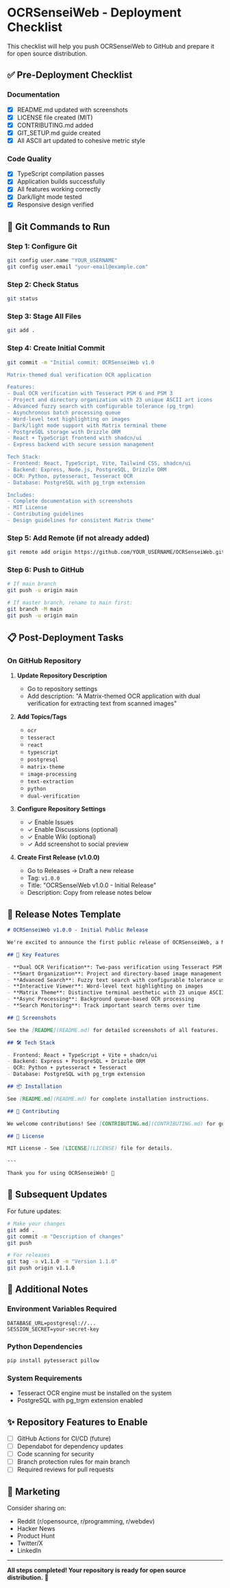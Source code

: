 # OCRSenseiWeb - Deployment Checklist

This checklist will help you push OCRSenseiWeb to GitHub and prepare it for open source distribution.

## ✅ Pre-Deployment Checklist

### Documentation
- [x] README.md updated with screenshots
- [x] LICENSE file created (MIT)
- [x] CONTRIBUTING.md added
- [x] GIT_SETUP.md guide created
- [x] All ASCII art updated to cohesive metric style

### Code Quality
- [x] TypeScript compilation passes
- [x] Application builds successfully
- [x] All features working correctly
- [x] Dark/light mode tested
- [x] Responsive design verified

## 🚀 Git Commands to Run

### Step 1: Configure Git
```bash
git config user.name "YOUR_USERNAME"
git config user.email "your-email@example.com"
```

### Step 2: Check Status
```bash
git status
```

### Step 3: Stage All Files
```bash
git add .
```

### Step 4: Create Initial Commit
```bash
git commit -m "Initial commit: OCRSenseiWeb v1.0

Matrix-themed dual verification OCR application

Features:
- Dual OCR verification with Tesseract PSM 6 and PSM 3
- Project and directory organization with 23 unique ASCII art icons
- Advanced fuzzy search with configurable tolerance (pg_trgm)
- Asynchronous batch processing queue
- Word-level text highlighting on images
- Dark/light mode support with Matrix terminal theme
- PostgreSQL storage with Drizzle ORM
- React + TypeScript frontend with shadcn/ui
- Express backend with secure session management

Tech Stack:
- Frontend: React, TypeScript, Vite, Tailwind CSS, shadcn/ui
- Backend: Express, Node.js, PostgreSQL, Drizzle ORM
- OCR: Python, pytesseract, Tesseract OCR
- Database: PostgreSQL with pg_trgm extension

Includes:
- Complete documentation with screenshots
- MIT License
- Contributing guidelines
- Design guidelines for consistent Matrix theme"
```

### Step 5: Add Remote (if not already added)
```bash
git remote add origin https://github.com/YOUR_USERNAME/OCRSenseiWeb.git
```

### Step 6: Push to GitHub
```bash
# If main branch
git push -u origin main

# If master branch, rename to main first:
git branch -M main
git push -u origin main
```

## 📋 Post-Deployment Tasks

### On GitHub Repository

1. **Update Repository Description**
   - Go to repository settings
   - Add description: "A Matrix-themed OCR application with dual verification for extracting text from scanned images"

2. **Add Topics/Tags**
   - `ocr`
   - `tesseract`
   - `react`
   - `typescript`
   - `postgresql`
   - `matrix-theme`
   - `image-processing`
   - `text-extraction`
   - `python`
   - `dual-verification`

3. **Configure Repository Settings**
   - ✓ Enable Issues
   - ✓ Enable Discussions (optional)
   - ✓ Enable Wiki (optional)
   - ✓ Add screenshot to social preview

4. **Create First Release (v1.0.0)**
   - Go to Releases → Draft a new release
   - Tag: `v1.0.0`
   - Title: "OCRSenseiWeb v1.0.0 - Initial Release"
   - Description: Copy from release notes below

## 🎉 Release Notes Template

```markdown
# OCRSenseiWeb v1.0.0 - Initial Public Release

We're excited to announce the first public release of OCRSenseiWeb, a Matrix-themed OCR application with dual verification technology!

## 🌟 Key Features

- **Dual OCR Verification**: Two-pass verification using Tesseract PSM 6 and PSM 3 configurations
- **Smart Organization**: Project and directory-based image management
- **Advanced Search**: Fuzzy text search with configurable tolerance using PostgreSQL pg_trgm
- **Interactive Viewer**: Word-level text highlighting on images
- **Matrix Theme**: Distinctive terminal aesthetic with 23 unique ASCII art variations
- **Async Processing**: Background queue-based OCR processing
- **Search Monitoring**: Track important search terms over time

## 📸 Screenshots

See the [README](README.md) for detailed screenshots of all features.

## 🛠️ Tech Stack

- Frontend: React + TypeScript + Vite + shadcn/ui
- Backend: Express + PostgreSQL + Drizzle ORM
- OCR: Python + pytesseract + Tesseract
- Database: PostgreSQL with pg_trgm extension

## 📦 Installation

See [README.md](README.md) for complete installation instructions.

## 🤝 Contributing

We welcome contributions! See [CONTRIBUTING.md](CONTRIBUTING.md) for guidelines.

## 📄 License

MIT License - See [LICENSE](LICENSE) file for details.

---

Thank you for using OCRSenseiWeb! 🙏
```

## 🔄 Subsequent Updates

For future updates:

```bash
# Make your changes
git add .
git commit -m "Description of changes"
git push

# For releases
git tag -a v1.1.0 -m "Version 1.1.0"
git push origin v1.1.0
```

## 📝 Additional Notes

### Environment Variables Required
```
DATABASE_URL=postgresql://...
SESSION_SECRET=your-secret-key
```

### Python Dependencies
```bash
pip install pytesseract pillow
```

### System Requirements
- Tesseract OCR engine must be installed on the system
- PostgreSQL with pg_trgm extension enabled

## ✨ Repository Features to Enable

- [ ] GitHub Actions for CI/CD (future)
- [ ] Dependabot for dependency updates
- [ ] Code scanning for security
- [ ] Branch protection rules for main branch
- [ ] Required reviews for pull requests

## 🎯 Marketing

Consider sharing on:
- Reddit (r/opensource, r/programming, r/webdev)
- Hacker News
- Product Hunt
- Twitter/X
- LinkedIn

---

**All steps completed! Your repository is ready for open source distribution.** 🚀
